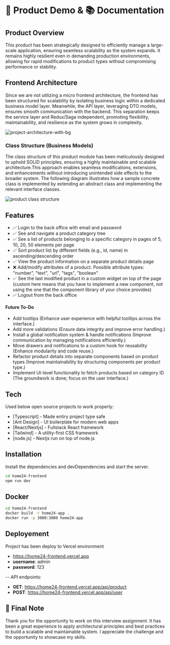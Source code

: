 # 🎥 Product Demo & 📚 Documentation

## Product Overview
This product has been strategically designed to efficiently manage a large-scale application, ensuring seamless scalability as the system expands. It remains highly resilient even in demanding production environments, allowing for rapid modifications to product types without compromising performance or stability.

## Frontend Architecture

Since we are not utilizing a micro frontend architecture, the frontend has been structured for scalability by isolating business logic within a dedicated business model layer. Meanwhile, the API layer, leveraging DTO models, ensures smooth communication with the backend. This separation keeps the service layer and Redux/Saga independent, promoting flexibility, maintainability, and resilience as the system grows in complexity.

![project-architecture-with-bg](https://github.com/user-attachments/assets/870b04cb-3321-4a1b-94cf-90ed9b66d835)

### Class Structure (Business Models)

The class structure of this product module has been meticulously designed to uphold SOLID principles, ensuring a highly maintainable and scalable architecture.This approach enables seamless modifications, extensions, and enhancements without introducing unintended side effects to the broader system. The following diagram illustrates how a sample concrete class is implemented by extending an abstract class and implementing the relevant interface classes.

![product class structure](https://github.com/user-attachments/assets/c29d4dc1-1c85-401f-88e5-65b0f2baea15)

## Features

- ✅ Login to the back office with email and password
- ✅ See and navigate a product category tree
- ✅ See a list of products belonging to a specific category in pages of 5, 10, 20, 50 elements per page
- ✅ Sort product list by different fields (e.g., id, name) in ascending/descending order
- ✅ View the product information on a separate product details page
- ❌ Add/modify attributes of a product. Possible attribute types: "number", "text", "url", "tags", "boolean"
- ✅ See the last modified product in a custom widget on top of the page (custom here means that you have to implement a new component, not using the one that the component library of your choice provides)
- ✅ Logout from the back office

#### Future To-Do

- Add tooltips (Enhance user experience with helpful tooltips across the interface.)
- Add more validations (Ensure data integrity and improve error handling.)
- Install a global notification system & handle notifications (Improve communication by managing notifications efficiently.)
- Move drawers and notifications to a custom hook for reusability (Enhance modularity and code reuse.)
- Refactor product details into separate components based on product types (Improve maintainability by structuring components per product type.)
- Implement UI-level functionality to fetch products based on category ID (The groundwork is done; focus on the user interface.)

## Tech

Used below open source projects to work properly:

- [Typescript] - Made entiry project type safe
- [Ant Design] - UI boilerplate for modern web apps
- [React/Nextjs] - Fullstack React framework
- [Tailwind] - A utility-first CSS framework
- [node.js] - Nextjs run on top of node.js

## Installation

Install the dependencies and devDependencies and start the server.

```sh
cd home24-frontend
npm run dev
```

## Docker

```sh
cd home24-frontend
docker build -t home24-app .
docker run -p 3000:3000 home24-app
```

## Deployement

Project has been deploy to Vercel environment

- https://home24-frontend.vercel.app
- **username**: admin
- **password**: 123

-- API endpoints:
- **GET**: https://home24-frontend.vercel.app/api/product
- **POST**: https://home24-frontend.vercel.app/api/user

## 🙏 Final Note

Thank you for the opportunity to work on this interview assignment. It has been a great experience to apply architectural principles and best practices to build a scalable and maintainable system. I appreciate the challenge and the opportunity to showcase my skills.